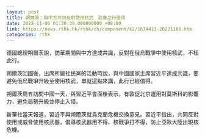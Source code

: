 ```yaml
---
layout: post
title: 朔爾茨：與中方共同反對使用核武　訪華之行值得
date: 2022-11-06 01:30:39.000000000 +08:00
link: https://news.rthk.hk/rthk/ch/component/k2/1674413-20221106.htm
categories: rthk
---
```


德國總理朔爾茨說，訪華期間與中方達成共識，反對在俄烏戰爭中使用核武，不枉此行。

朔爾茨回國後，出席所屬社民黨的活動時說，與中國國家主席習近平達成共識，要避免俄烏戰爭升級至使用核武，單就這點來講，此行已經值得。

朔爾茨周五訪問中國一天，與習近平會面後表示，有敦促北京運用對莫斯科的影響力，避免局勢升級並停止入侵。

新華社當天報道，習近平與朔爾茨就烏克蘭危機交換意見。習近平指出，共同反對使用或威脅使用核武器，倡導核武器用不得、核戰爭打不得，防止亞歐大陸出現核危機。
